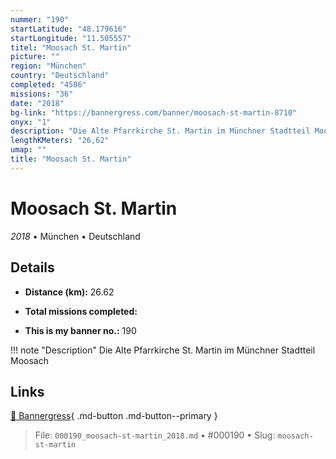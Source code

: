 ```yaml
---
nummer: "190"
startLatitude: "48.179616"
startLongitude: "11.505557"
titel: "Moosach St. Martin"
picture: ""
region: "München"
country: "Deutschland"
completed: "4506"
missions: "36"
date: "2018"
bg-link: "https://bannergress.com/banner/moosach-st-martin-8710"
onyx: "1"
description: "Die Alte Pfarrkirche St. Martin im Münchner Stadtteil Moosach"
lengthKMeters: "26,62"
umap: ""
title: "Moosach St. Martin"
---
```

# Moosach St. Martin

*2018* • München • Deutschland



## Details
- **Distance (km):** 26.62

- **Total missions completed:** 
- **This is my banner no.:** 190


!!! note "Description"
    Die Alte Pfarrkirche St. Martin im Münchner Stadtteil Moosach



## Links
[🔗 Bannergress](https://bannergress.com/banner/moosach-st-martin-8710){ .md-button .md-button--primary }



> File: `000190_moosach-st-martin_2018.md` • #000190 • Slug: `moosach-st-martin`
